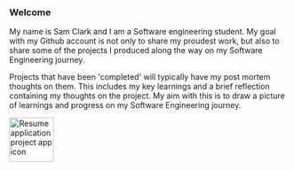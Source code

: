 ### Welcome

My name is Sam Clark and I am a Software engineering student. My goal with my Github account is not only to share my proudest work, but also to share some of the projects I produced along the way on my Software Engineering journey.

Projects that have been 'completed' will typically have my post mortem thoughts on them. This includes my key learnings and a brief reflection containing my thoughts on the project. My aim with this is to draw a picture of learnings and progress on my Software Engineering journey.

  <a href="https://www.linkedin.com/in/sam-clark-295158205/">
      <img align="left" width="80" height="80" src="![LI-In-Bug](https://github.com/Sam-j-Clark/Sam-j-Clark/assets/83252922/2d89c5a8-2957-4007-8b8a-40294946b677)
" alt="Resume application project app icon">
  </a>
